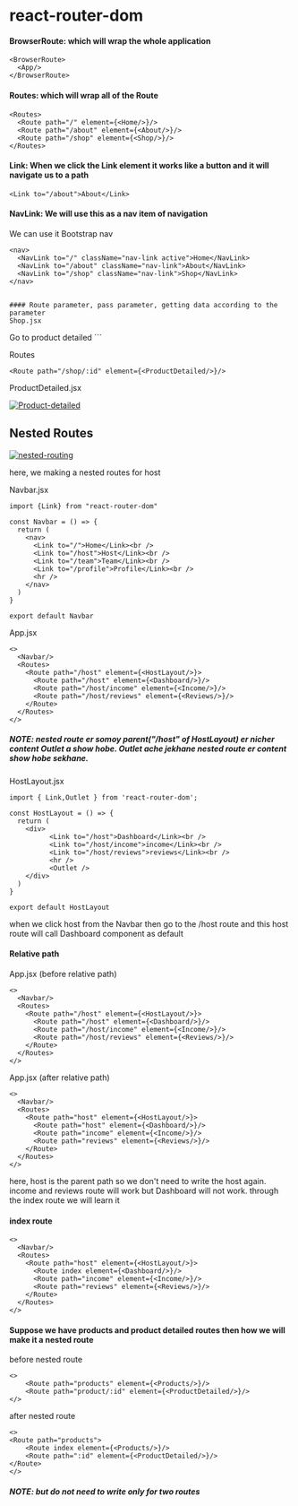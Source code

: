 # react-router-dom

#### BrowserRoute: which will wrap the whole application
```
<BrowserRoute>
  <App/>
</BrowserRoute>
```
#### Routes: which will wrap all of the Route
```
<Routes>
  <Route path="/" element={<Home/>}/>
  <Route path="/about" element={<About/>}/>
  <Route path="/shop" element={<Shop/>}/>
</Routes>
```


#### Link: When we click the Link element it works like a button and it will navigate us to a path
```
<Link to="/about">About</Link>
```

#### NavLink: We will use this as a nav item of navigation
We can use it Bootstrap nav
```
<nav>
  <NavLink to="/" className="nav-link active">Home</NavLink>
  <NavLink to="/about" className="nav-link">About</NavLink>
  <NavLink to="/shop" className="nav-link">Shop</NavLink>
</nav>


#### Route parameter, pass parameter, getting data according to the parameter
Shop.jsx
```
<Link to={`/shop/${id}`}>Go to product detailed</Link>
```

Routes
```
<Route path="/shop/:id" element={<ProductDetailed/>}/>
```

ProductDetailed.jsx

<a href="https://ibb.co/q1NFV6F"><img src="https://i.ibb.co/q1NFV6F/Product-detailed.png" alt="Product-detailed" border="0"></a>


## Nested Routes

<a href="https://ibb.co/BqJ5zL2"><img src="https://i.ibb.co/BqJ5zL2/nested-routing.png" alt="nested-routing" border="0"></a>

here, we making a nested routes for host


Navbar.jsx
```
import {Link} from "react-router-dom"

const Navbar = () => {
  return (
    <nav>
      <Link to="/">Home</Link><br />
      <Link to="/host">Host</Link><br />
      <Link to="/team">Team</Link><br />
      <Link to="/profile">Profile</Link><br />
      <hr />
    </nav>
  )
}

export default Navbar

```


App.jsx
```
<>
  <Navbar/>
  <Routes>
    <Route path="/host" element={<HostLayout/>}>
      <Route path="/host" element={<Dashboard/>}/>
      <Route path="/host/income" element={<Income/>}/>
      <Route path="/host/reviews" element={<Reviews/>}/>
    </Route>
  </Routes>
</>
```
##### NOTE: nested route er somoy parent("/host" of HostLayout) er nicher content Outlet a show hobe. Outlet ache jekhane nested route er content show hobe sekhane.

HostLayout.jsx
```
import { Link,Outlet } from 'react-router-dom';

const HostLayout = () => {
  return (
    <div>
          <Link to="/host">Dashboard</Link><br />
          <Link to="/host/income">income</Link><br />
          <Link to="/host/reviews">reviews</Link><br />
          <hr />
          <Outlet />
    </div>
  )
}

export default HostLayout

```

when we click host from the Navbar then go to the /host route and this host route will call Dashboard component as default


#### Relative path


App.jsx (before relative path)
```
<>
  <Navbar/>
  <Routes>
    <Route path="/host" element={<HostLayout/>}>
      <Route path="/host" element={<Dashboard/>}/>
      <Route path="/host/income" element={<Income/>}/>
      <Route path="/host/reviews" element={<Reviews/>}/>
    </Route>
  </Routes>
</>
```

App.jsx (after relative path)
```
<>
  <Navbar/>
  <Routes>
    <Route path="host" element={<HostLayout/>}>
      <Route path="host" element={<Dashboard/>}/>
      <Route path="income" element={<Income/>}/>
      <Route path="reviews" element={<Reviews/>}/>
    </Route>
  </Routes>
</>
```
here, host is the parent path so we don't need to write the host again. income and reviews route will work but Dashboard will not work. through the index route we will learn it

#### index route

```
<>
  <Navbar/>
  <Routes>
    <Route path="host" element={<HostLayout/>}>
      <Route index element={<Dashboard/>}/>
      <Route path="income" element={<Income/>}/>
      <Route path="reviews" element={<Reviews/>}/>
    </Route>
  </Routes>
</>
```

#### Suppose we have products and product detailed routes then how we will make it a nested route

before nested route
```
<>
    <Route path="products" element={<Products/>}/>
    <Route path="product/:id" element={<ProductDetailed/>}/>
</>
```

after nested route
```
<>
<Route path="products">
    <Route index element={<Products/>}/>
    <Route path=":id" element={<ProductDetailed/>}/>
</Route>
</>
```
##### NOTE: but do not need to write only for two routes



















